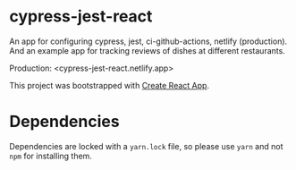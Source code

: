 
# cypress-jest-react

An app for configuring cypress, jest, ci-github-actions, netlify (production). And an example app for tracking reviews of dishes at different restaurants.

Production: <cypress-jest-react.netlify.app>

This project was bootstrapped with
 [Create React App](https://github.com/facebook/create-react-app).
 
# Dependencies 
Dependencies are locked with a `yarn.lock` file, so please use `yarn` and not `npm` for installing them.

